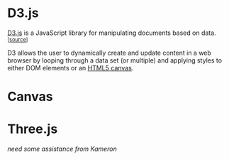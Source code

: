 # D3.js

[D3.js](https://d3js.org/) is a JavaScript library for manipulating documents based on data. <sup>[[source](https://d3js.org/)]</sup>

D3 allows the user to dynamically create and update content in a web browser by looping through a data set (or multiple) and applying styles to either DOM elements or an [HTML5 canvas](#canvas).

# Canvas

# Three.js

*need some assistance from Kameron*